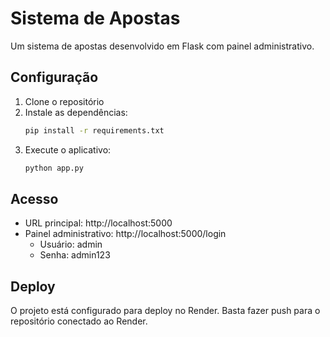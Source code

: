 # Sistema de Apostas

Um sistema de apostas desenvolvido em Flask com painel administrativo.

## Configuração

1. Clone o repositório
2. Instale as dependências:
   ```bash
   pip install -r requirements.txt
   ```
3. Execute o aplicativo:
   ```bash
   python app.py
   ```

## Acesso

- URL principal: http://localhost:5000
- Painel administrativo: http://localhost:5000/login
  - Usuário: admin
  - Senha: admin123

## Deploy

O projeto está configurado para deploy no Render. Basta fazer push para o repositório conectado ao Render. 

